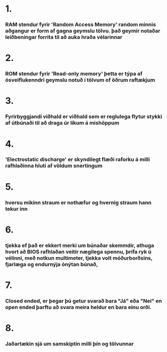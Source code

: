# 1.
### RAM stendur fyrir 'Random Access Memory' random minnis aðgangur er form af  gagna geymslu tölvu. það geymir notaðar leiðbeningar forrita til að auka hraða  vélarinnar

# 2.
### ROM stendur fyrir 'Read-only memory' þetta er týpa af ósveiflukenndri geymslu notuð í tölvum of öðrum raftækjum

# 3.
### Fyrirbyggjandi viðhald er viðhald sem er reglulega flytur stykki af útbúnaði til að draga úr líkum á mishöppum

# 4.
### 'Electrostatic discharge' er skyndilegt flæði raforku á milli rafhlaðinna hluti af völdum snertingum

# 5.
### hversu mikinn straum er nothæfur og hvernig straum hann tekur inn

# 6.
### tjekka ef það er ekkert merki um búnaðar skemmdir, athuga hvort að BIOS rafhlaðan veitir nægilega spennu, þrífa ryk ú vélinni, með notkun multimeter, tjekka volt móðurborðsins, fjarlæga og endurnýja ónýtan búnað,

# 7.
### Closed ended, er þegar þú getur svarað bara "Já" eða "Nei" en open ended þarftu að svara meira heldur en bara einu orði.

# 8.
### Jaðartækin sjá um samskiptin milli þín og tölvunnar